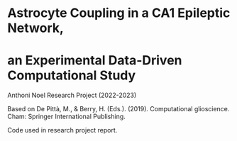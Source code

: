# Astrocyte Coupling in a CA1 Epileptic Network, 
# an Experimental Data-Driven Computational Study

Anthoni Noel Research Project (2022-2023)

Based on De Pittà, M., & Berry, H. (Eds.). (2019). Computational glioscience. Cham: Springer International Publishing.

Code used in research project report.
